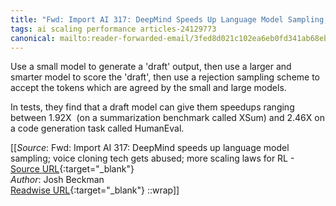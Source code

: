 ```yaml
---
title: "Fwd: Import AI 317: DeepMind Speeds Up Language Model Sampling; Voice Cloning Tech Gets Abused; More Scaling Laws for RL (471678563)"
tags: ai scaling performance articles-24129773
canonical: mailto:reader-forwarded-email/3fed8d021c102ea6eb0fd341ab68ebfd
---
```


Use a small model to generate a 'draft' output, then use a larger and smarter model to score the 'draft', then use a rejection sampling scheme to accept the tokens which are agreed by the small and large models.  

In tests, they find that a draft model can give them speedups ranging between 1.92X  (on a summarization benchmark called XSum) and 2.46X on a code generation task called HumanEval.


[[_Source_: Fwd: Import AI 317: DeepMind speeds up language model sampling; voice cloning tech gets abused; more scaling laws for RL - [Source URL](mailto:reader-forwarded-email/3fed8d021c102ea6eb0fd341ab68ebfd){:target="_blank"}<br>
_Author_: Josh Beckman<br>
[Readwise URL](https://readwise.io/open/471678563){:target="_blank"}
::wrap]]
